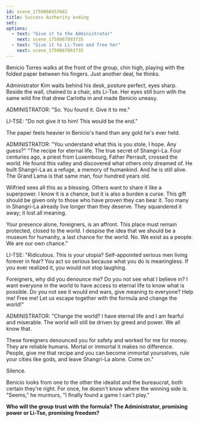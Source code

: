 ```yaml
---
id: scene_1759860457682
title: Success Authority ending
set:
options:
  - text: "Give it to the Administrator"
    next: scene_1759867893735
  - text: "Give it to Li-Tsen and free her"
    next: scene_1759867893735
---
```


Benicio Torres walks at the front of the group, chin high, playing with the folded paper between his fingers.
Just another deal, he thinks.

Administrator Kim waits behind his desk, posture perfect, eyes sharp.
Beside the wall, chained to a chair, sits Li-Tse. Her eyes still burn with the same wild fire that drew Carlotta in and made Benicio uneasy.

ADMINISTRATOR:
"So. You found it.
Give it to me."

LI-TSE:
"Do not give it to him! This would be the end."

The paper feels heavier in Benicio's hand than any gold he's ever held.

ADMINISTRATOR:
"You understand what this is you stole, I hope.
Any guess?"
"The recipe for eternal life. The true secret of Shangri-La.
Four centuries ago, a priest from Luxembourg, Father Perrault, crossed the world.
He found this valley and discovered what others only dreamed of.
He built Shangri-La as a refuge, a memory of humankind.
And he is still alive.
The Grand Lama is that same man, four hundred years old.

Wilfried sees all this as a blessing.
Others want to share it like a superpower.
I know it is a chance, but it is also a burden a curse.
This gift should be given only to those who have proven they can bear it.
Too many in Shangri-La already live longer than they deserve.
They squandered it away; it lost all meaning.

Your presence alone, foreigners, is an affront.
This place must remain protected, closed to the world.
I despise the idea that we should be a museum for humanity, a last chance for the world.
No. We exist as a people. We are our own chance."

LI-TSE:
"Ridiculous. This is your utopia?
Self-appointed serious men living forever in fear?
You act so serious because what you do is meaningless.
If you ever realized it, you would not stop laughing.

Foreigners, why did you denounce me?
Do you not see what I believe in?
I want everyone in the world to have access to eternal life to know what is possible.
Do you not see it would end wars, give meaning to everyone?
Help me! Free me! Let us escape together with the formula and change the world!"

ADMINISTRATOR:
"Change the world?
I have eternal life and I am fearful and miserable.
The world will still be driven by greed and power.
We all know that.

These foreigners denounced you for safety and worked for me for money.
They are reliable humans. Mortal or immortal it makes no difference.
People, give me that recipe and you can become immortal yourselves,
rule your cities like gods, and leave Shangri-La alone.
Come on."

Silence.

Benicio looks from one to the other the idealist and the bureaucrat, both certain they're right.
For once, he doesn't know where the winning side is.
"Seems," he murmurs, "I finally found a game I can't play."

**Who will the group trust with the formula?
The Administrator, promising power or Li-Tse, promising freedom?**
